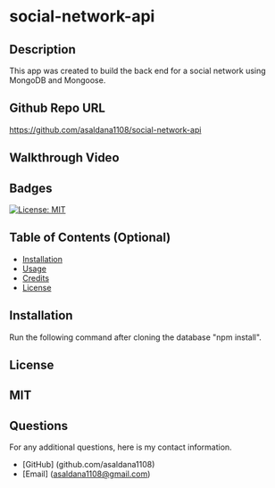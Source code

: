 # social-network-api

## Description 
This app was created to build the back end for a social network using MongoDB and Mongoose.

## Github Repo URL
https://github.com/asaldana1108/social-network-api 

## Walkthrough Video


## Badges
[![License: MIT](https://img.shields.io/badge/License-MIT-yellow.svg)](https://opensource.org/licenses/MIT)

## Table of Contents (Optional)

* [Installation](#installation)
* [Usage](#usage)
* [Credits](#credits)
* [License](#license)

## Installation
Run the following command after cloning the database "npm install".

## License
MIT
---


## Questions
For any additional questions, here is my contact information. 
* [GitHub] (github.com/asaldana1108)
* [Email] (asaldana1108@gmail.com)